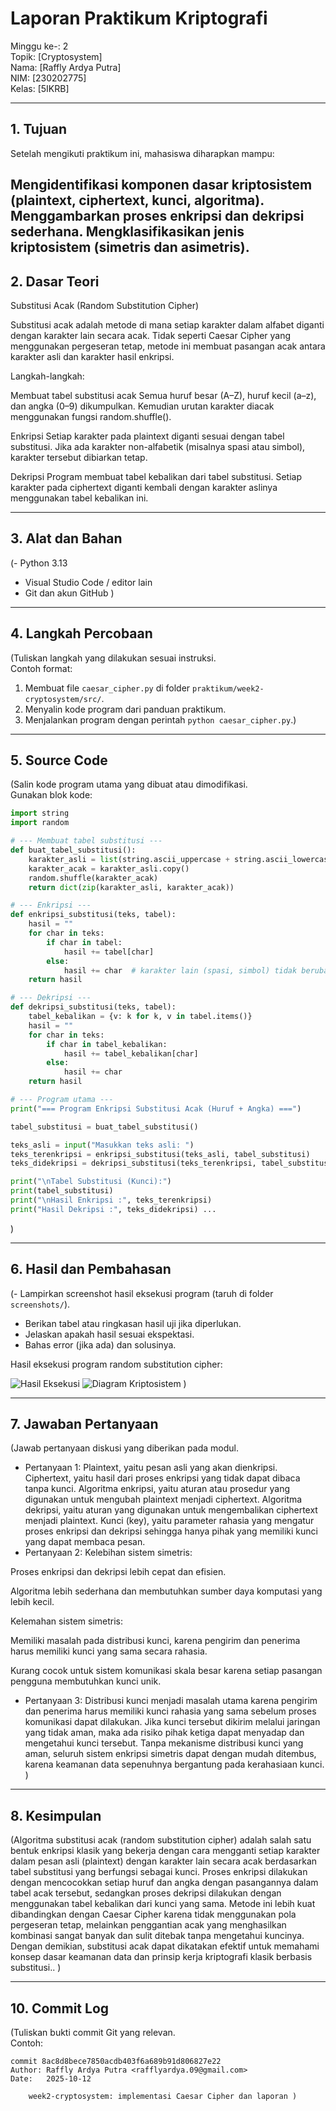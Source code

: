 # Laporan Praktikum Kriptografi
Minggu ke-: 2  
Topik: [Cryptosystem]  
Nama: [Raffly Ardya Putra]  
NIM: [230202775]  
Kelas: [5IKRB]  

---

## 1. Tujuan
Setelah mengikuti praktikum ini, mahasiswa diharapkan mampu:

Mengidentifikasi komponen dasar kriptosistem (plaintext, ciphertext, kunci, algoritma).
Menggambarkan proses enkripsi dan dekripsi sederhana.
Mengklasifikasikan jenis kriptosistem (simetris dan asimetris).
---

## 2. Dasar Teori
Substitusi Acak (Random Substitution Cipher)

Substitusi acak adalah metode di mana setiap karakter dalam alfabet diganti dengan karakter lain secara acak. Tidak seperti Caesar Cipher yang menggunakan pergeseran tetap, metode ini membuat pasangan acak antara karakter asli dan karakter hasil enkripsi.

Langkah-langkah:

Membuat tabel substitusi acak
Semua huruf besar (A–Z), huruf kecil (a–z), dan angka (0–9) dikumpulkan. Kemudian urutan karakter diacak menggunakan fungsi random.shuffle().

Enkripsi
Setiap karakter pada plaintext diganti sesuai dengan tabel substitusi. Jika ada karakter non-alfabetik (misalnya spasi atau simbol), karakter tersebut dibiarkan tetap.

Dekripsi
Program membuat tabel kebalikan dari tabel substitusi. Setiap karakter pada ciphertext diganti kembali dengan karakter aslinya menggunakan tabel kebalikan ini.

---

## 3. Alat dan Bahan
(- Python 3.13  
- Visual Studio Code / editor lain  
- Git dan akun GitHub   )

---

## 4. Langkah Percobaan
(Tuliskan langkah yang dilakukan sesuai instruksi.  
Contoh format:
1. Membuat file `caesar_cipher.py` di folder `praktikum/week2-cryptosystem/src/`.
2. Menyalin kode program dari panduan praktikum.
3. Menjalankan program dengan perintah `python caesar_cipher.py`.)

---

## 5. Source Code
(Salin kode program utama yang dibuat atau dimodifikasi.  
Gunakan blok kode:
 
```python
import string
import random

# --- Membuat tabel substitusi ---
def buat_tabel_substitusi():
    karakter_asli = list(string.ascii_uppercase + string.ascii_lowercase + string.digits)
    karakter_acak = karakter_asli.copy()
    random.shuffle(karakter_acak)
    return dict(zip(karakter_asli, karakter_acak))

# --- Enkripsi ---
def enkripsi_substitusi(teks, tabel):
    hasil = ""
    for char in teks:
        if char in tabel:
            hasil += tabel[char]
        else:
            hasil += char  # karakter lain (spasi, simbol) tidak berubah
    return hasil

# --- Dekripsi ---
def dekripsi_substitusi(teks, tabel):
    tabel_kebalikan = {v: k for k, v in tabel.items()}
    hasil = ""
    for char in teks:
        if char in tabel_kebalikan:
            hasil += tabel_kebalikan[char]
        else:
            hasil += char
    return hasil

# --- Program utama ---
print("=== Program Enkripsi Substitusi Acak (Huruf + Angka) ===")

tabel_substitusi = buat_tabel_substitusi()

teks_asli = input("Masukkan teks asli: ")
teks_terenkripsi = enkripsi_substitusi(teks_asli, tabel_substitusi)
teks_didekripsi = dekripsi_substitusi(teks_terenkripsi, tabel_substitusi)

print("\nTabel Substitusi (Kunci):")
print(tabel_substitusi)
print("\nHasil Enkripsi :", teks_terenkripsi)
print("Hasil Dekripsi :", teks_didekripsi) ...
```
)

---

## 6. Hasil dan Pembahasan
(- Lampirkan screenshot hasil eksekusi program (taruh di folder `screenshots/`).  
- Berikan tabel atau ringkasan hasil uji jika diperlukan.  
- Jelaskan apakah hasil sesuai ekspektasi.  
- Bahas error (jika ada) dan solusinya. 

Hasil eksekusi program random substitution cipher:

![Hasil Eksekusi](/praktikum/week2-cryptosystem/Screenshot/hasil_eksekusi.png)
![Diagram Kriptosistem](/praktikum/week2-cryptosystem/Screenshot/diagram_kriptosistem.png)
)

---

## 7. Jawaban Pertanyaan
(Jawab pertanyaan diskusi yang diberikan pada modul.  
- Pertanyaan 1: Plaintext, yaitu pesan asli yang akan dienkripsi. Ciphertext, yaitu hasil dari proses enkripsi yang tidak dapat dibaca tanpa kunci. Algoritma enkripsi, yaitu aturan atau prosedur yang digunakan untuk mengubah plaintext menjadi ciphertext. Algoritma dekripsi, yaitu aturan yang digunakan untuk mengembalikan ciphertext menjadi plaintext. Kunci (key), yaitu parameter rahasia yang mengatur proses enkripsi dan dekripsi sehingga hanya pihak yang memiliki kunci yang dapat membaca pesan.  
- Pertanyaan 2: Kelebihan sistem simetris:

Proses enkripsi dan dekripsi lebih cepat dan efisien.

Algoritma lebih sederhana dan membutuhkan sumber daya komputasi yang lebih kecil.

Kelemahan sistem simetris:

Memiliki masalah pada distribusi kunci, karena pengirim dan penerima harus memiliki kunci yang sama secara rahasia.

Kurang cocok untuk sistem komunikasi skala besar karena setiap pasangan pengguna membutuhkan kunci unik.
- Pertanyaan 3: Distribusi kunci menjadi masalah utama karena pengirim dan penerima harus memiliki kunci rahasia yang sama sebelum proses komunikasi dapat dilakukan. Jika kunci tersebut dikirim melalui jaringan yang tidak aman, maka ada risiko pihak ketiga dapat menyadap dan mengetahui kunci tersebut. Tanpa mekanisme distribusi kunci yang aman, seluruh sistem enkripsi simetris dapat dengan mudah ditembus, karena keamanan data sepenuhnya bergantung pada kerahasiaan kunci.
)
---

## 8. Kesimpulan
(Algoritma substitusi acak (random substitution cipher) adalah salah satu bentuk enkripsi klasik yang bekerja dengan cara mengganti setiap karakter dalam pesan asli (plaintext) dengan karakter lain secara acak berdasarkan tabel substitusi yang berfungsi sebagai kunci. Proses enkripsi dilakukan dengan mencocokkan setiap huruf dan angka dengan pasangannya dalam tabel acak tersebut, sedangkan proses dekripsi dilakukan dengan menggunakan tabel kebalikan dari kunci yang sama. Metode ini lebih kuat dibandingkan dengan Caesar Cipher karena tidak menggunakan pola pergeseran tetap, melainkan penggantian acak yang menghasilkan kombinasi sangat banyak dan sulit ditebak tanpa mengetahui kuncinya. Dengan demikian, substitusi acak dapat dikatakan efektif untuk memahami konsep dasar keamanan data dan prinsip kerja kriptografi klasik berbasis substitusi..  )

---

## 10. Commit Log
(Tuliskan bukti commit Git yang relevan.  
Contoh:
```
commit 8ac8d8bece7850acdb403f6a689b91d806827e22
Author: Raffly Ardya Putra <rafflyardya.09@gmail.com>
Date:   2025-10-12

    week2-cryptosystem: implementasi Caesar Cipher dan laporan )
```
